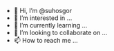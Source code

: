 - 👋 Hi, I’m @suhosgor
- 👀 I’m interested in ...
- 🌱 I’m currently learning ...
- 💞️ I’m looking to collaborate on ...
- 📫 How to reach me ...

<!---
suhosgor/suhosgor is a ✨ special ✨ repository because its `README.md` (this file) appears on your GitHub profile.
You can click the Preview link to take a look at your changes.
--->
